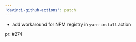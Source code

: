 ```yaml
---
'davinci-github-actions': patch
---
```


- add workaround for NPM registry in `yarn-install` action

pr: #274
